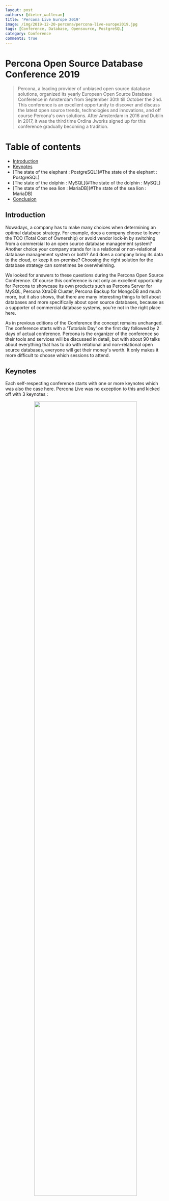```yaml
---
layout: post
authors: [dieter_wallecan]
title: 'Percona Live Europe 2019'
image: /img/2019-12-20-percona/percona-live-europe2019.jpg
tags: [Conference, Database, Opensource, PostgreSQL]
category: Conference
comments: true
---
```


# Percona Open Source Database Conference 2019 


> Percona, a leading provider of unbiased open source database solutions, organized its yearly European Open Source Database Conference in Amsterdam from September 30th till October the 2nd. This conference is an excellent opportunity to discover and discuss the latest open source trends, technologies and innovations, and off course Percona's own solutions. After Amsterdam in 2016 and Dublin in 2017, it was the third time Ordina Jworks signed up for this conference gradually becoming a tradition.


# Table of contents

* [Introduction](#Introduction)
* [Keynotes](#keynotes)
* [The state of the elephant : PostgreSQL](#The state of the elephant : PostgreSQL)
* [The state of the dolphin : MySQL](#The state of the dolphin : MySQL)
* [The state of the sea lion : MariaDB](#The state of the sea lion : MariaDB)
* [Conclusion](#conclusion)

## Introduction

Nowadays, a company has to make many choices when determining an optimal database strategy. For example, does a company choose to lower the TCO (Total Cost of Ownership) or avoid vendor lock-in by switching from a commercial to an open source database management system? Another choice your company stands for is a relational or non-relational database management system or both? And does a company bring its data to the cloud, or keep it on-premise? Choosing the right solution for the database strategy can sometimes be overwhelming.

We looked for answers to these questions during the Percona Open Source Conference. Of course this conference is not only an excellent opportunity for Percona to showcase its own products such as Percona Server for MySQL, Percona XtraDB Cluster, Percona Backup for MongoDB and much more, but it also shows, that there are many interesting things to tell about databases and more specifically about open source databases, because as a supporter of commercial database systems, you're not in the right place here.

As in previous editions of the Conference the concept remains unchanged.  The conference starts with a 'Tutorials Day' on the first day followed by 2 days of actual conference. Percona is the organizer of the conference so their tools and services will be discussed in detail, but with about 90 talks about everything that has to do with relational and non-relational open source databases, everyone will get their money's worth. It only makes it more difficult to choose which sessions to attend. 


## Keynotes

Each self-respecting conference starts with one or more keynotes which was also the case here. Percona Live was no exception to this and kicked off with 3 keynotes :

<div style="text-align: center;" >
  <img src="/img/2019-12-20-percona/keynote.jpg" width="80%">
</div>

<BR>

* [The state of open source databases](https://www.percona.com/sites/default/files/ple19-slides/keynotes/ple19-keynote-the-state-of-open-source-databases.pdf){:target="_blank" rel="noopener noreferrer"}
* [MySQL The state of the dolphin](https://www.percona.com/sites/default/files/ple19-slides/keynotes/mysql_pleurope_keynote_2019_v9.pdf){:target="_blank" rel="noopener noreferrer"}
* [Dynamic / Cloud Infrastructure Automation](https://www.percona.com/sites/default/files/ple19-slides/keynotes/hashicorp-deck-2019.pdf){:target="_blank" rel="noopener noreferrer"}


The first keynote mainly summarised the results of The Open Source Data Management Software Survey conducted by Percona in the run-up to the conference. More insights and useful information can be found in the [Open Source Data Management Software Survey](https://learn.percona.com/hubfs/Percona_Open_Source_DataManagement_Software_Survey_2019.pdf?__hstc=221416967.b5bed1057192b82e1b3e510771501218.1569922151538.1583767811856.1583848866284.9&__hssc=221416967.1.1583848866284){:target="_blank" rel="noopener noreferrer"}

To gain a good insight into how the open source database landscape is evolving, various sources such as db-engines and Stack Overflow were consulted. The graph below shows the most commonly used databases according to Stack Overflow.


<div style="text-align: center;" >
  <img src="/img/2019-12-20-percona/stackoverflow.png" width="80%">
</div>

<BR>

In these disruptive times, the popularity of open source databases is undoubtedly increasing. But how are the elephant, dolphin and sea lion currently doing? Which one is the most popular and how do they relate to each other? A small tour along the mini zoo of relational open source databases.

## The state of the elephant : PostgreSQL

 
<span class="image left"><img src="/img/2019-12-20-percona/postgreslogo.png" width="10%"></span>
 
PostgreSQL, as we know it under this name, is celebrating its 24th anniversary this year and the chart below clearly shows that its popularity is still growing. According to DB-engines that measures database popularity, PostgreSQL is now the fourth most popular database, after Oracle, MySQL and Microsoft SQL Server, and was referred to as 'Database of the year' in both 2017 and 2018. In 2019 it had to pass on this title to MySQL. The last major release, version 12, was launched the day after the Percona conference.


<div style="text-align: center;" >
  <img src="/img/2019-12-20-percona/dbengines_postgresql.png" width="80%">
</div>

<BR>
Although the focus of the conference was on MySQL, PostgreSQL was also well represented at the conference with more than 37 talks on the subject. The postgreSQL sessions carried away my preference not least because it is a popular migration target, but also because the popularity increased in the most recent years, many developers think it is the coolest database out there.


Day 1 (Tutorials) : <BR>

*  [PostgreSQL For Oracle and MySQL DBAs and For Beginners](https://www.percona.com/live/19/sites/default/files/slides/PostgreSQL%20Tutorial%20for%20Oracle,%20MySQL%20DBAs%20and%20Beginners.pdf){:target="_blank" rel="noopener noreferrer"}

*From a Database administrator point of view this was the most interesting training. After a brief overview of the different features within Postgress, the specific terminology was also discussed.  Within this training the necessary attention was also paid to the installation of PostgreSQL, the architecture, backup and partitioning within PostgreSQL.*

* [Introduction to PL/pgSQL Development](https://www.percona.com/live/19/sites/default/files/slides/Introduction%20to%20PL_pgSQL%20Development%20-%20FileId%20-%20187790.pdf){:target="_blank" rel="noopener noreferrer"}

Day 2 : <BR>

* Why PostgreSQL is Becoming A Migration Target in Large Enterprises
* Pg_catalog Unrevealed! That Part of PostgreSQL You Are Probably Underusing
* [Join Heterogeneous Databases Using PostgreSQL Foreign Data Wrappers](https://www.percona.com/live/19/sites/default/files/slides/Join%20Heterogeneous%20Databases%20Using%20PostgreSQL%20Foreign%20Data%20Wrappers%20.pdf){:target="_blank" rel="noopener noreferrer"}
* High Availability and Automatic Failover in PostgreSQL

Day 3 : <BR>

* Parted Ways with Partitioning? It’s Time to Reconsider
* Percona Distribution for PostgreSQL <BR>
* Handling Transaction ID Wraparound in PostgreSQL<BR> 
* [Top 10 Mistakes When Migrating From Oracle to PostgreSQL](https://www.percona.com/live/19/sites/default/files/slides/Top%2010%20Mistakes%20When%20Migrating%20From%20Oracle%20to%20PostgreSQL%20-%20FileId%20-%20187795.pdf){:target="_blank" rel="noopener noreferrer"}
* PostgreSQL Plan at Execution Time: A Quick Show



<div style="text-align: center;" >
  <img src="/img/2019-12-20-percona/Introduction to PostgresSQL.jpeg" width="80%">
</div>

<BR>


### Migrating to PostgreSQL

PostgreSQL has become a mature database and is known for its reliability, feature robustness, and performance. Able to handle all levels of workload with thousands of tools, extensions, connectors and community-contributed add-ons, it is a popular choice for Oracle database migration. But one of the main drivers is of course the cost, because Oracle's licensing model is often a nightmare. PostgreSQL commends itself as the World's most advanced open source relational database. 

So when the company's management has decided to migrate to PostgreSQL, is it a difficult task as Oracle DBA to make the switch? Not really. Because the fundamentals and features remain largely the same, the learning curve is not steep at all. A good starting point is the [wiki of postgress](https://wiki.postgresql.org/wiki/Oracle_to_Postgres_Conversion){:target="_blank" rel="noopener noreferrer"}. 

There are several tools on the market that can assist you in converting an Oracle database into a PostgresSQL database, but keep in mind that is no tool that can convert 100% Oracle database into PostgreSQL, some manual changes are required. Below is a list of frequently used conversion tools, but a detailed description of each tool is beyond the scope of this blogpost

* [Ora2pg : Ideal for large migration projects](http://ora2pg.darold.net){:target="_blank" rel="noopener noreferrer"}
* PostgreSQL Foreign Data Wrapper for Oracle : Ideal to move schemas and data
* Orafce : Compatibility functions
* [AWS Schema Conversion Tool](https://docs.aws.amazon.com/SchemaConversionTool/latest/userguide/CHAP_Welcome.html){:target="_blank" rel="noopener noreferrer"}

The pitfalls you often encounter as an administrator were discussed in the session ***"Top 10 Mistakes When Migrating From Oracle to PostgreSQL"***



## The state of the dolphin : MySQL





<span class="image left"><img src="/img/2019-12-20-percona/mysqllogo2.png" width="5%"></span>

In 2019 MySQL took over the torch again from PostgreSQL as Database of the year. MySQL is one of the most widely used databases in the world and, in terms of popularity, only has to accept Oracle in front of them. The latest release, release 8, was released on April 19, 2018. With no less than 250 new features, this was a big leap forward from version 5.7. An overview of these new feature can be found [here](https://mysqlserverteam.com/the-complete-list-of-new-features-in-mysql-8-0/){:target="_blank" rel="noopener noreferrer"}. During several sessions some of these new features were discussed in more detail.


<div style="text-align: center;" >
  <img src="/img/2019-12-20-percona/mysql.png" width="80%">
</div>

A selection of some interesting talks on MySQL :



* [How to Upgrade Like a Boss to MySQL 8.0](https://www.percona.com/sites/default/files/ple19-slides/day2-pm/how-to-upgrade-like-a-boss-to-mysql8.pdf){:target="_blank" rel="noopener noreferrer"}
* [Enhancing MySQL Security](https://www.percona.com/sites/default/files/ple19-slides/day1-pm/enhancing-mysql-security.pdf){:target="_blank" rel="noopener noreferrer"}
* [Billion Goods in Few Categories How Histograms Save a Life?](https://www.percona.com/sites/default/files/histograms_plam2019.pdf){:target="_blank" rel="noopener noreferrer"}
* [MySQL 8.0: The New Replication Features](https://www.percona.com/sites/default/files/ple19-slides/ple19-new-features-mysql-8-replication.pdf){:target="_blank" rel="noopener noreferrer"}
* [MySQL 8.0.18 latest updates : Hash join and EXPLAIN ANALYZE](https://www.percona.com/sites/default/files/ple19-slides/day1-pm/hash-join-and-explain-analyze.pdf){:target="_blank" rel="noopener noreferrer"}
* [RUNNING MYSQL IN K8S](https://www.percona.com/sites/default/files/ple19-slides/day1-pm/mysql-in-k8s.pdf){:target="_blank" rel="noopener noreferrer"}


## The state of the sea lion : MariaDB


<span class="image left"><img src="/img/2019-12-20-percona/mariadblogo.png" width="5%"></span>

From the MariaDB graph we can deduce that the popularity has risen sharply in recent years, but the rate of increase has slowed down over the past year. MariaDB has not followed the same release path as MySQL in recent years and the latest stable release of MariaDB is 10.4.

<div style="text-align: center;" >
  <img src="/img/2019-12-20-percona/mariadb.png" width="80%">
</div>

There were only a handful of sessions on Mysql's fork at the conference. But with a talk that takes a look at the query optimizer of MariaDB and another one that goes into the security setup within MariaDB, 2 very interesting topics were covered.


* [How a database optimizer gets your data, fast](https://www.percona.com/sites/default/files/ple19-slides/day2-am/how-a-database-optimizer-gets-your-data-fast.pdf){:target="_blank" rel="noopener noreferrer"}
* [MariaDB Security Features and Best Practices](https://www.percona.com/live/19/sites/default/files/slides/MariaDB%20Security%20Features%20and%20Best%20Practices%20-%20FileId%20-%20187568.pdf){:target="_blank" rel="noopener noreferrer"}


To see the full schedule of the Conference have a look here :  [Percona Live Europe Schedule](https://learn.percona.com/hubfs/Percona-Live/PerconaLiveEurope2019-Schedule.pdf){:target="_blank" rel="noopener noreferrer"}


### Useful links &amp; further reading

* [Percona site](https://www.percona.com/){:target="_blank" rel="noopener noreferrer"}
* [PostgreSQL site](https://www.postgresql.org/){:target="_blank" rel="noopener noreferrer"}

